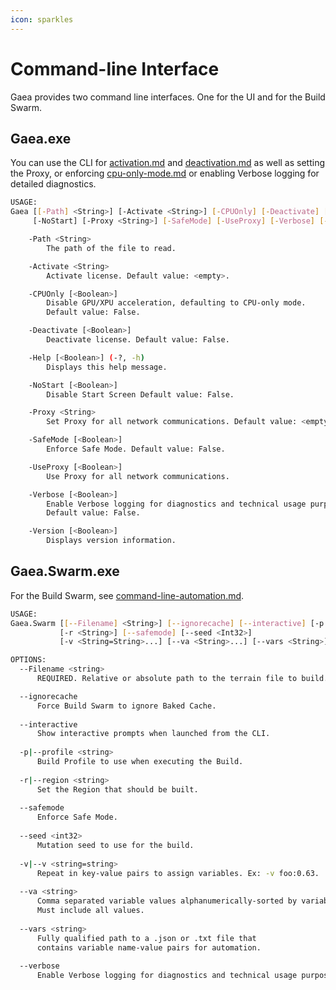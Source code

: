 ```yaml
---
icon: sparkles
---
```


# Command-line Interface

Gaea provides two command line interfaces. One for the UI and for the Build Swarm.

## Gaea.exe

You can use the CLI for [activation.md](../license-management/activation.md "mention") and [deactivation.md](../license-management/deactivation.md "mention") as well as setting the Proxy, or enforcing [cpu-only-mode.md](../../troubleshooting/diagnostics-watson/cpu-only-mode.md "mention") or enabling Verbose logging for detailed diagnostics.

```sh
USAGE: 
Gaea [[-Path] <String>] [-Activate <String>] [-CPUOnly] [-Deactivate] [-Help] 
     [-NoStart] [-Proxy <String>] [-SafeMode] [-UseProxy] [-Verbose] [-Version]

    -Path <String>
        The path of the file to read.

    -Activate <String>
        Activate license. Default value: <empty>.

    -CPUOnly [<Boolean>]
        Disable GPU/XPU acceleration, defaulting to CPU-only mode.
        Default value: False.

    -Deactivate [<Boolean>]
        Deactivate license. Default value: False.

    -Help [<Boolean>] (-?, -h)
        Displays this help message.

    -NoStart [<Boolean>]
        Disable Start Screen Default value: False.

    -Proxy <String>
        Set Proxy for all network communications. Default value: <empty>.

    -SafeMode [<Boolean>]
        Enforce Safe Mode. Default value: False.

    -UseProxy [<Boolean>]
        Use Proxy for all network communications.

    -Verbose [<Boolean>]
        Enable Verbose logging for diagnostics and technical usage purposes.
        Default value: False.

    -Version [<Boolean>]
        Displays version information.

```

## Gaea.Swarm.exe

For the Build Swarm, see [command-line-automation.md](../../advanced-topics/automation/command-line-automation.md "mention").

```sh
USAGE:
Gaea.Swarm [[--Filename] <String>] [--ignorecache] [--interactive] [-p <String>] 
           [-r <String>] [--safemode] [--seed <Int32>] 
           [-v <String=String>...] [--va <String>...] [--vars <String>] [--verbose]

OPTIONS:
  --Filename <string>
      REQUIRED. Relative or absolute path to the terrain file to build.

  --ignorecache               
      Force Build Swarm to ignore Baked Cache.
  
  --interactive               
      Show interactive prompts when launched from the CLI.
  
  -p|--profile <string>       
      Build Profile to use when executing the Build.
  
  -r|--region <string>        
      Set the Region that should be built.
  
  --safemode                  
      Enforce Safe Mode.
  
  --seed <int32>              
      Mutation seed to use for the build.
  
  -v|--v <string=string>      
      Repeat in key-value pairs to assign variables. Ex: -v foo:0.63.
                              
  --va <string>               
      Comma separated variable values alphanumerically-sorted by variable names. 
      Must include all values.
                              
  --vars <string>             
      Fully qualified path to a .json or .txt file that
      contains variable name-value pairs for automation.
                              
  --verbose                   
      Enable Verbose logging for diagnostics and technical usage purposes.

```
